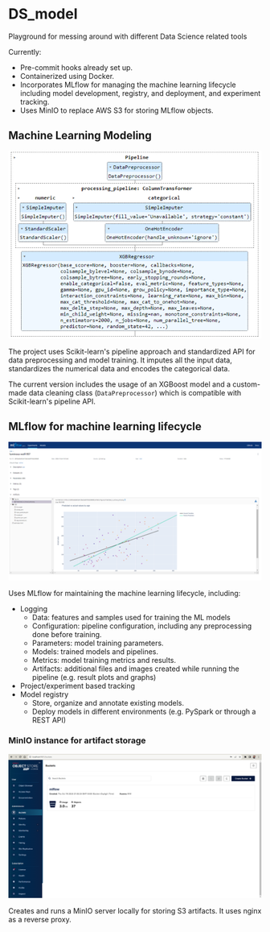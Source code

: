 # DS_model
Playground for messing around with different Data Science related tools

Currently:
- Pre-commit hooks already set up.
- Containerized using Docker.
- Incorporates MLflow for managing the machine learning lifecycle including model development, registry, and deployment, and experiment tracking.
- Uses MinIO to replace AWS S3 for storing MLflow objects.

## Machine Learning Modeling
![XGB pipeline example](ml_model/images/XGB_pipeline_example.png)

The project uses Scikit-learn's pipeline approach and standardized API for data preprocessing and model training. It imputes all the input data, standardizes the numerical data and encodes the categorical data.

The current version includes the usage of an XGBoost model and a custom-made data cleaning class (`DataPreprocessor`) which is compatible with Scikit-learn's pipeline API.

## MLflow for machine learning lifecycle
![MLFlow example run](mlflow/images/Run_example.png)

Uses MLflow for maintaining the machine learning lifecycle, including:
- Logging
    - Data: features and samples used for training the ML models
    - Configuration: pipeline configuration, including any preprocessing done before training.
    - Parameters: model training parameters.
    - Models: trained models and pipelines.
    - Metrics: model training metrics and results.
    - Artifacts: additional files and images created while running the pipeline (e.g. result plots and graphs)
- Project/experiment based tracking
- Model registry
    - Store, organize and annotate existing models.
    - Deploy models in different environments (e.g. PySpark or through a REST API)

### MinIO instance for artifact storage
![MinIO run locally](mlflow/images/MinIO%20local%20run.png)

Creates and runs a MinIO server locally for storing S3 artifacts. It uses nginx as a reverse proxy.
